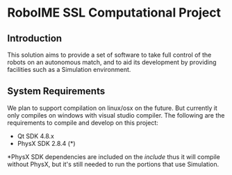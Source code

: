 RoboIME SSL Computational Project
=================================

Introduction
------------
This solution aims to provide a set of software to take full control of the
robots on an autonomous match, and to aid its development by providing
facilities such as a Simulation environment.


System Requirements
-------------------
We plan to support compilation on linux/osx on the future. But currently
it only compiles on windows with visual studio compiler.
The following are the requirements to compile and develop on this project:

- Qt SDK 4.8.x
- PhysX SDK 2.8.4 (*)

*PhysX SDK dependencies are included on the _include_ thus it will compile
without PhysX, but it's still needed to run the portions that use Simulation.

